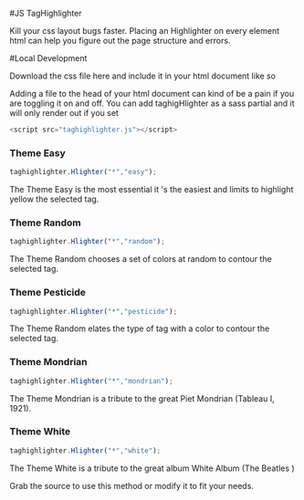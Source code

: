 #JS TagHighlighter

Kill your css layout bugs faster.
Placing an Highlighter on every element html can help you figure out the page structure and errors.


#Local Development

Download  the css file here   and include it in your html document like so

 <script src="taghighlighter.js"></script>

Adding a file to the head of your html document can kind of be a pain if you are toggling it on and off. You can add taghigHlighter as a sass partial and it will only render out if you set

```javascript
<script src="taghighlighter.js"></script>
```

### Theme Easy
```javascript
taghighlighter.Hlighter("*","easy");
```
The Theme Easy  is the most essential it 's the easiest and limits to highlight yellow the selected tag.


### Theme Random
```javascript
taghighlighter.Hlighter("*","random"); 
```
The Theme Random  chooses a set of colors at random to contour  the selected tag.

### Theme Pesticide
```javascript
taghighlighter.Hlighter("*","pesticide"); 
```
The Theme Random  elates the type of tag with a color to contour  the selected tag.


### Theme Mondrian
```javascript
taghighlighter.Hlighter("*","mondrian");
```
The Theme Mondrian is a tribute to the great Piet Mondrian (Tableau I, 1921).

### Theme White
```javascript
taghighlighter.Hlighter("*","white");
```
The Theme White is a tribute to the great album  White Album (The Beatles )

  


 Grab the source   to use this method or modify it to fit your needs. 

